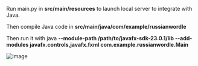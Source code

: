 Run main.py in **src/main/resources** to launch local server to integrate with Java.

Then compile Java code in **src/main/java/com/example/russianwordle**

Then run it with java **--module-path /path/to/javafx-sdk-23.0.1/lib --add-modules javafx.controls,javafx.fxml com.example.russianwordle.Main**

![image](https://github.com/user-attachments/assets/6f37d7b7-6372-4360-8a56-69e6b41e97a0)

